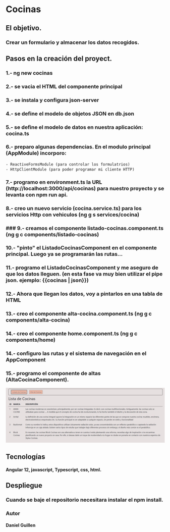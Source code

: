 # Cocinas

## El objetivo.
### Crear un formulario y almacenar los datos recogidos.

## Pasos en la creación del proyect.

### 1.- ng new cocinas

### 2.- se vacia el HTML del componente principal

### 3.- se instala y configura json-server

### 4.- se define el modelo de objetos JSON en db.json

### 5.- se define el modelo de datos en nuestra aplicación: cocina.ts

### 6.- preparo algunas dependencias. En el modulo principal (AppModule) incorporo: 
    
    - ReactiveFormsModule (para controlar los formulatrios)
    - HttpClientModule (para poder programar mi cliente HTTP)

### 7.- programo en environment.ts la URL (http://localhost:3000/api/cocinas) para nuestro proyecto y se levanta con npm run api.

### 8.- creo un nuevo servicio (cocina.service.ts) para los servicios Http con vehiculos (ng g s services/cocina)

### ### 9.- creamos el componente listado-cocinas.component.ts (ng g c components/listado-cocinas)

### 10.- "pinto" el ListadoCocinasComponent en el componente principal. Luego ya se programarán las rutas...

### 11.- programo el ListadoCocinasComponent y me aseguro de que los datos lleguen. (en esta fase va muy bien utilizar el pipe json. ejemplo: {{cocinas | json}})

### 12.- Ahora que llegan los datos, voy a pintarlos en una tabla de HTML 

### 13.- creo el componente alta-cocina.component.ts (ng g c components/alta-cocina)

### 14.- creo el componente home.component.ts (ng g c components/home)

### 14.- configuro las rutas y el sistema de navegación en el AppComponent 

### 15.- programo el componente de altas (AltaCocinaComponent).

![cocina](https://github.com/danideveloperweb/Portfolio/blob/main/src/assets/img/cocina.JPG)

## Tecnologías
#### Angular 12,  javascript,  Typescript,  css,  html.

## Despliegue
### Cuando se baje el repositorio necesitara instalar el npm install.

### Autor
#### Daniel Guillen







